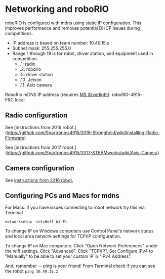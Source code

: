 # Networking and roboRIO

roboRIO is configured with mdns using static IP configuration. This improves performance and removes potential DHCP issues during competitions.

- IP address is based on team number: 10.49.15.x
- Subnet mask: 255.255.255.0
- Range 1 through 19 is for robot, driver station, and equipment used in competition.
  - .1: radio
  - .2: roborio
  - .5: driver station
  - .10: Jetson
  - .11: Axis camera

RoboRio mDNS IP address (requires [MS Silverlight](https://www.microsoft.com/silverlight/)): roboRIO-4915-FRC.local

## Radio configuration
See [instructions from 2016 robot.] (https://github.com/Spartronics4915/2016-Stronghold/wiki/Installing-Radio-Firmware)

See [instructions from 2017 robot.] (https://github.com/Spartronics4915/2017-STEAMworks/wiki/Axis-Camera)

## Camera configuration
See [instructions from 2016 robot.](
https://github.com/Spartronics4915/2016-Stronghold/wiki/Setting-up-the-Axis-Camera)

## Configuring PCs and Macs for mdns
For Macs: if you have issues connecting to robot network try this via Terminal

```networksetup -setv6off Wi-Fi```

To change IP on Windows computers use Control Panel's network status and local area network settings for TCP/IP configuration.

To change IP on Mac computers: Click "Open Network Preferences" under the wifi settings. Click "Advanced". Click "TCP/IP". Set Configure IPv4 to "Manually" to be able to set your custom IP in "IPv4 Address".

And, remember -- ping is your friend! From Terminal check if you can see the robot
```ping 10.49.15.2```
